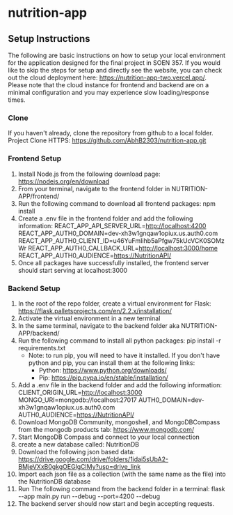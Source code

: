 # nutrition-app

## Setup Instructions

The following are basic instructions on how to setup your local environment for the application designed for the final project in SOEN 357. If you would like to skip the steps for setup and directly see the website, you can check out the cloud deployment here: <https://nutrition-app-two.vercel.app/>. Please note that the cloud instance for frontend and backend are on a minimal configuration and you may experience slow loading/response times.

### Clone

If you haven't already, clone the repository from github to a local folder. Project Clone HTTPS: <https://github.com/AbhB2303/nutrition-app.git>

### Frontend Setup

1. Install Node.js from the following download page: <https://nodejs.org/en/download>
2. From your terminal, navigate to the frontend folder in NUTRITION-APP/frontend/
3. Run the following command to download all frontend packages: npm install
4. Create a .env file in the frontend folder and add the following information:
    REACT_APP_API_SERVER_URL=<http://localhost:4200>
    REACT_APP_AUTH0_DOMAIN=dev-xh3w1gnqaw1opiux.us.auth0.com
    REACT_APP_AUTH0_CLIENT_ID=u46YuFmIihb5aPfgw75kUcVCK0SOMzWr
    REACT_APP_AUTH0_CALLBACK_URL=<http://localhost:3000/home>
    REACT_APP_AUTH0_AUDIENCE=<https://NutritionAPI/>
5. Once all packages have successfully installed, the frontend server should start serving at localhost:3000

### Backend Setup

1. In the root of the repo folder, create a virtual environment for Flask: <https://flask.palletsprojects.com/en/2.2.x/installation/>
2. Activate the virtual environment in a new terminal
3. In the same terminal, navigate to the backend folder aka NUTRITION-APP/backend/
4. Run the following command to install all python packages: pip install -r requirements.txt
    - Note: to run pip, you will need to have it installed. If you don't have python and pip, you can install them at the following links:
        - Python: <https://www.python.org/downloads/>
        - Pip: <https://pip.pypa.io/en/stable/installation/>
5. Add a .env file in the backend folder and add the following information:
    CLIENT_ORIGIN_URL=<http://localhost:3000>
    MONGO_URI=mongodb://localhost:27017
    AUTH0_DOMAIN=dev-xh3w1gnqaw1opiux.us.auth0.com
    AUTH0_AUDIENCE=<https://NutritionAPI/>
6. Download MongoDB Community, mongoshell, and MongoDBCompass from the mongodb products tab: <https://www.mongodb.com/>
7. Start MongoDB Compass and connect to your local connection
8. create a new database called: NutritionDB
9. Download the following json based data: <https://drive.google.com/drive/folders/1idai5sUbA2-BMjeVXxB0gkgOEGlgClMy?usp=drive_link>
10. Import each json file as a collection (with the same name as the file) into the NutritionDB database
11. Run The following command from the backend folder in a terminal: flask --app main.py run --debug --port=4200 --debug
12. The backend server should now start and begin accepting requests.
